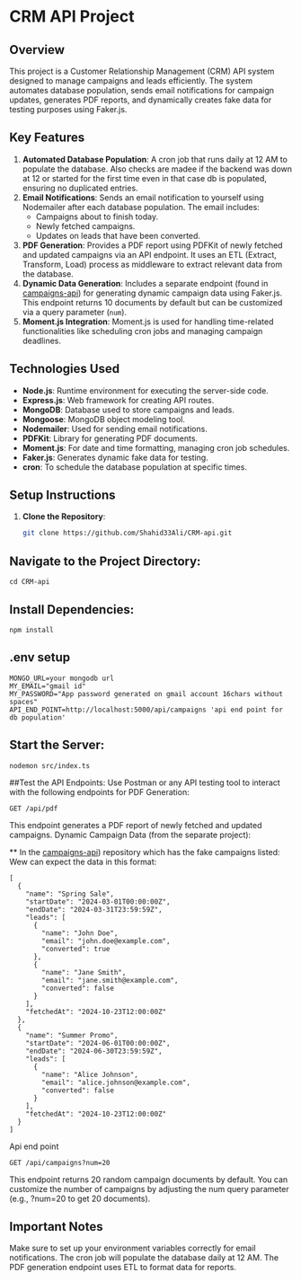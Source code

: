 # CRM API Project

## Overview

This project is a Customer Relationship Management (CRM) API system designed to manage campaigns and leads efficiently. The system automates database population, sends email notifications for campaign updates, generates PDF reports, and dynamically creates fake data for testing purposes using Faker.js.

## Key Features

1. **Automated Database Population**: A cron job that runs daily at 12 AM to populate the database. Also checks are madee if the backend was down at 12 or started for the first time even in that case db is populated, ensuring no duplicated entries.
2. **Email Notifications**: Sends an email notification to yourself using Nodemailer after each database population. The email includes:
   - Campaigns about to finish today.
   - Newly fetched campaigns.
   - Updates on leads that have been converted.
3. **PDF Generation**: Provides a PDF report using PDFKit of newly fetched and updated campaigns via an API endpoint. It uses an ETL (Extract, Transform, Load) process as middleware to extract relevant data from the database.
4. **Dynamic Data Generation**: Includes a separate endpoint (found in [campaigns-api](https://github.com/Shahid33Ali/campaigns-api)) for generating dynamic campaign data using Faker.js. This endpoint returns 10 documents by default but can be customized via a query parameter (`num`).
5. **Moment.js Integration**: Moment.js is used for handling time-related functionalities like scheduling cron jobs and managing campaign deadlines.

## Technologies Used

- **Node.js**: Runtime environment for executing the server-side code.
- **Express.js**: Web framework for creating API routes.
- **MongoDB**: Database used to store campaigns and leads.
- **Mongoose**: MongoDB object modeling tool.
- **Nodemailer**: Used for sending email notifications.
- **PDFKit**: Library for generating PDF documents.
- **Moment.js**: For date and time formatting, managing cron job schedules.
- **Faker.js**: Generates dynamic fake data for testing.
- **cron**: To schedule the database population at specific times.

## Setup Instructions

1. **Clone the Repository**:
   ```bash
   git clone https://github.com/Shahid33Ali/CRM-api.git

## Navigate to the Project Directory:

```
cd CRM-api
```
## Install Dependencies:

```
npm install
```
## .env setup 
```
MONGO_URL=your mongodb url
MY_EMAIL="gmail id"
MY_PASSWORD="App password generated on gmail account 16chars without spaces"
API_END_POINT=http://localhost:5000/api/campaigns 'api end point for db population'

```
## Start the Server:

```
nodemon src/index.ts
```
##Test the API Endpoints: Use Postman or any API testing tool to interact with the following endpoints for PDF Generation:

```
GET /api/pdf
```
This endpoint generates a PDF report of newly fetched and updated campaigns.
Dynamic Campaign Data (from the separate project):

** In the [campaigns-api](https://github.com/Shahid33Ali/campaigns-api)) repository which has the fake campaigns listed:
Wew can expect the data in this format:
```
[
  {
    "name": "Spring Sale",
    "startDate": "2024-03-01T00:00:00Z",
    "endDate": "2024-03-31T23:59:59Z",
    "leads": [
      {
        "name": "John Doe",
        "email": "john.doe@example.com",
        "converted": true
      },
      {
        "name": "Jane Smith",
        "email": "jane.smith@example.com",
        "converted": false
      }
    ],
    "fetchedAt": "2024-10-23T12:00:00Z"
  },
  {
    "name": "Summer Promo",
    "startDate": "2024-06-01T00:00:00Z",
    "endDate": "2024-06-30T23:59:59Z",
    "leads": [
      {
        "name": "Alice Johnson",
        "email": "alice.johnson@example.com",
        "converted": false
      }
    ],
    "fetchedAt": "2024-10-23T12:00:00Z"
  }
]

```
Api end point
```
GET /api/campaigns?num=20
```
This endpoint returns 20 random campaign documents by default.
You can customize the number of campaigns by adjusting the num query parameter (e.g., ?num=20 to get 20 documents).
## Important Notes
Make sure to set up your environment variables correctly for email notifications.
The cron job will populate the database daily at 12 AM.
The PDF generation endpoint uses ETL to format data for reports.
